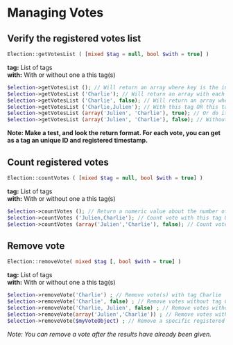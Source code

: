 # Managing Votes

## Verify the registered votes list
```php
Election::getVotesList ( [mixed $tag = null, bool $with = true] )
```
**tag:** List of tags   
**with:** With or without one a this tag(s)   

```php
$election->getVotesList (); // Will return an array where key is the internal numeric vote_id and value an other array like your input.   
$election->getVotesList ('Charlie'); // Will return an array with each vote with this tag.   
$election->getVotesList ('Charlie', false); // Will return an array where each vote without this tag.   
$election->getVotesList ('Charlie,Julien'); // With this tag OR this tag   
$election->getVotesList (array('Julien', 'Charlie'), true); // Or do it like this   
$election->getVotesList (array('Julien', 'Charlie'), false); // Without this tag AND without this tag ...   
```

__Note: Make a test, and look the return format. For each vote, you can get as a tag an unique ID and registered timestamp.__


## Count registered votes

```php
Election::countVotes ( [mixed $tag = null, bool $with = true] )
```
**tag:** List of tags   
**with:** With or without one a this tag(s)    

```php
$election->countVotes (); // Return a numeric value about the number of registered votes.  
$election->countVotes ('Julien,Charlie'); // Count vote with this tag OR this tag.   
$election->countVotes (array('Julien','Charlie'), false); // Count vote without this tag AND without this tag.   
```


## Remove vote
```php
Election::removeVote( mixed $tag [, bool $with = true] )
```
**tag:** List of tags   
**with:** With or without one a this tag(s)    

```php
$election->removeVote('Charlie') ; // Remove vote(s) with tag Charlie
$election->removeVote('Charlie', false) ; // Remove votes without tag Charlie
$election->removeVote('Charlie, Julien', false) ; // Remove votes without tag Charlie AND without tag Julien.
$election->removeVote(array('Julien','Charlie')) ; // Remove votes with tag Charlie OR with tag Julien.
$election->removeVote($myVoteObject) ; // Remove a specific registered Vote.
```

_Note: You can remove a vote after the results have already been given._  